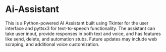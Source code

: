 # Ai-Assistant
This is a Python-powered AI Assistant built using Tkinter for the user interface and pyttsx3 for text-to-speech functionality.  The assistant can take user input, provide responses in both text and voice, and has features like send, delete, and automation stubs.  Future updates may include web scraping, and additional voice customization.
